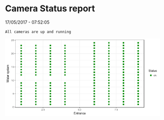 Camera Status report
================
17/05/2017 - 07:52:05

    All cameras are up and running

![](camreport_files/figure-markdown_github/unnamed-chunk-2-1.png)
